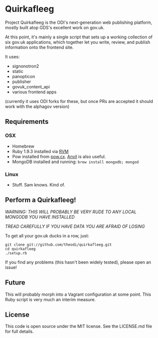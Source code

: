 Quirkafleeg  
===========

Project Quirkafleeg is the ODI's next-generation web publishing platform, mostly built 
atop GDS's excellent work on gov.uk.

At this point, it's mainly a single script that sets up a working collection of six gov.uk
applications, which together let you write, review, and publish information onto the frontend
site.

It uses:

* signonotron2
* static
* panopticon
* publisher
* govuk_content_api
* various frontend apps

(currently it uses ODI forks for these, but once PRs are accepted it should work with the alphagov version)

Requirements
------------

### OSX

* Homebrew
* Ruby 1.9.3 installed via [RVM](http://rvm.io)
* Pow installed from [pow.cx](http://pow.cx). [Anvil](http://anvilformac.com) is also useful.
* MongoDB installed and running: `brew install mongodb; mongod`

### Linux 

* Stuff. Sam knows. Kind of.

Perform a Quirkafleeg!
----------------------

*WARNING: THIS WILL PROBABLY BE VERY RUDE TO ANY LOCAL MONGODB YOU HAVE INSTALLED*

*TREAD CAREFULLY IF YOU HAVE DATA YOU ARE AFRAID OF LOSING*

To get all your gov.uk ducks in a row, just:

```
git clone git://github.com/theodi/quirkafleeg.git
cd quirkafleeg
./setup.rb
```

If you find any problems (this hasn't been widely tested), please open an issue!

Future
------

This will probably morph into a Vagrant configuration at some point. This Ruby script is very much an interim measure.

License
-------

This code is open source under the MIT license. See the LICENSE.md file for full details.
